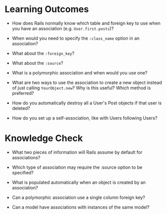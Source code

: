# Learning Outcomes
  - How does Rails normally know which table and foreign key to use when you have an association (e.g. `User.first.posts`)?

  - When would you need to specify the `:class_name` option in an association?

  - What about the `:foreign_key`?

  - What about the `:source`?

  - What is a polymorphic association and when would you use one?

  - What are two ways to use the association to create a new object instead of just calling `YourObject.new`? Why is this useful? Which method is preferred?

  - How do you automatically destroy all a User's Post objects if that user is deleted?

  - How do you set up a self-association, like with Users following Users?

# Knowledge Check
- What two pieces of information will Rails assume by default for associations?

- Which type of association may require the :source option to be specified?

- What is populated automatically when an object is created by an association?

- Can a polymorphic association use a single column foreign key?

- Can a model have associations with instances of the same model?